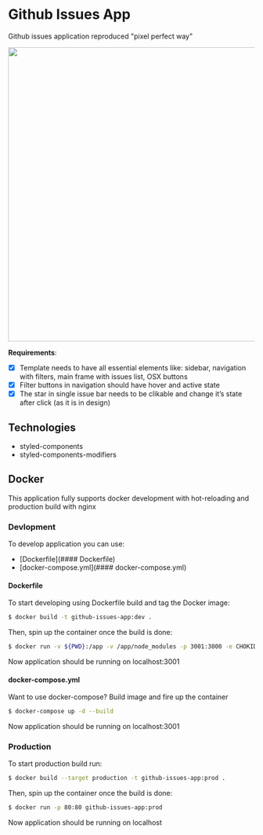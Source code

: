 # Github Issues App

Github issues application reproduced "pixel perfect way"

<p align='center'>
    <img src='https://i.ibb.co/6nMfM3t/Zrzut-ekranu-2020-03-19-o-00-10-45.png' width='600' />
</p>

**Requirements**:
- [x] Template needs to have all essential elements like: sidebar, navigation with filters, main frame with issues list, OSX buttons
- [x] Filter buttons in navigation should have hover and active state
- [x] The star in single issue bar needs to be clikable and change it’s state after click (as it is in design)

## Technologies

- styled-components
- styled-components-modifiers

## Docker
This application fully supports docker development with hot-reloading and production build with nginx

### Devlopment
To develop application you can use:

- [Dockerfile](#### Dockerfile)
- [docker-compose.yml](#### docker-compose.yml)

#### Dockerfile
To start developing using Dockerfile build and tag the Docker image:
```bash
$ docker build -t github-issues-app:dev .
```

Then, spin up the container once the build is done:
```bash
$ docker run -v ${PWD}:/app -v /app/node_modules -p 3001:3000 -e CHOKIDAR_USEPOLLING=true --rm github-issues-app:dev
```

Now application should be running on localhost:3001

#### docker-compose.yml
Want to use docker-compose? Build image and fire up the container
```bash
$ docker-compose up -d --build
```

Now application should be running on localhost:3001

### Production
To start production build run:
```bash
$ docker build --target production -t github-issues-app:prod .
```

Then, spin up the container once the build is done:
```bash
$ docker run -p 80:80 github-issues-app:prod
```

Now application should be running on localhost
